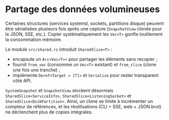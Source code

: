 # Partage des données volumineuses

Certaines structures (services systemd, sockets, partitions disque) peuvent
être sérialisées plusieurs fois après une capture (`SnapshotView` clonée pour
le JSON, SSE, etc.). Copier systématiquement les `Vec<T>` gonfle inutilement
la consommation mémoire.

Le module `src/shared.rs` introduit `SharedSlice<T>` :

- encapsule un `Arc<Vec<T>>` pour partager les éléments sans recopier ;
- fournit `from_vec` (consomme un `Vec<T>` existant) et `from_slice` (clone une
  fois une tranche) ;
- implémente `Deref<Target = [T]>` et `Serialize` pour rester transparent côté
  API.

`SystemSnapshot` et `SnapshotView` stockent désormais
`SharedSlice<ServiceInfo>`, `SharedSlice<ListeningSocket>` et
`SharedSlice<DiskPartition>`. Ainsi, un clone se limite à incrémenter un
compteur de références, et les réutilisations (CLI + SSE, web + JSON brut) ne
déclenchent plus de copies intégrales.

